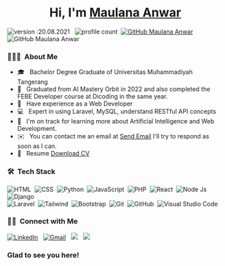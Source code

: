 <h1 align="center"> Hi, I'm <a href="https://www.instagram.com/himaulanaa/">Maulana Anwar</a></h1>

![version :20.08.2021](https://img.shields.io/badge/version-31.10.2023-informational) &nbsp;
![profile count](https://komarev.com/ghpvc/?username=himaulana&color=red)&nbsp;
[![GitHub Maulana Anwar](https://img.shields.io/github/followers/himaulana?label=follow&style=social)](https://github.com/himaulana)&nbsp;
![GitHub Maulana Anwar](https://img.shields.io/github/issues/himaulana/himaulana)



### 👨🏻‍💻 &nbsp;About Me

- 🎓 &nbsp; Bachelor Degree Graduate of Universitas Muhammadiyah Tangerang
- 📑 &nbsp; Graduated from AI Mastery Orbit in 2022 and also completed the FEBE Developer course at Dicoding in the same year.
- 📖 &nbsp; Have experience as a Web Developer
- 💻 &nbsp; Expert in using Laravel, MySQL, understand RESTful API concepts
- 🌱 &nbsp; I'm on track for learning more about Artificial Intelligence and Web Development.
- ✉️ &nbsp; You can contact me an email at [Send Email](mailto:himaulanaa@gmail.com) I'll try to respond as soon as I can.
- 📄 &nbsp; Resume [Download CV](https://drive.google.com/uc?export=download&id=1Y2o3fGAPMSjWyl8KFYLBISWAeSRj1-Mg)

### 🛠 &nbsp;Tech Stack

![HTML](https://img.shields.io/badge/-HTML-05122A?style=flat&logo=HTML5)&nbsp;
![CSS](https://img.shields.io/badge/-CSS-05122A?style=flat&logo=CSS3&logoColor=1572B6)&nbsp;
![Python](https://img.shields.io/badge/-Python-05122A?style=flat&logo=python)&nbsp;
![JavaScript](https://img.shields.io/badge/-JavaScript-05122A?style=flat&logo=javascript)&nbsp;
![PHP](https://img.shields.io/badge/PHP-05122A?style=flat&logo=php&logoColor=777BB4)&nbsp;
![React](https://img.shields.io/badge/React-05122A?style=flat&logo=react&logoColor=61DAFB)&nbsp;
![Node Js](https://img.shields.io/badge/Node.js-05122A?style=flat&logo=node.js&logoColor=43853D)&nbsp;
![Django](https://img.shields.io/badge/-Django-05122A?style=flat&logo=django&logoColor=092E20)\
![Laravel](https://img.shields.io/badge/Laravel-05122A?style=flat&logo=laravel&logoColor=FF2D20)&nbsp;
![Tailwind](https://img.shields.io/badge/Tailwind_CSS-05122A?style=flat&logo=tailwind-css&logoColor=blue)&nbsp;
![Bootstrap](https://img.shields.io/badge/-Bootstrap-05122A?style=flat&logo=bootstrap&logoColor=563D7C)&nbsp;
![Git](https://img.shields.io/badge/-Git-05122A?style=flat&logo=git)&nbsp;
![GitHub](https://img.shields.io/badge/-GitHub-05122A?style=flat&logo=github)&nbsp;
![Visual Studio Code](https://img.shields.io/badge/-Visual%20Studio%20Code-05122A?style=flat&logo=visual-studio-code&logoColor=007ACC)&nbsp;

### 🤝🏻 &nbsp;Connect with Me

<a href="https://www.linkedin.com/in/himaulana/"><img alt="LinkedIn" src="https://img.shields.io/badge/himaulana%20-%230077B5.svg?&style=flat&logo=linkedin&logoColor=white"/></a> &nbsp;
<a href="mailto:himaulanaa@gmail.com"><img alt="Gmail" src="https://img.shields.io/badge/himaulanaa@gmail.com-D14836?style=flat&logo=gmail&logoColor=white" /></a> &nbsp;
<a href="https://instagram.com/himaulanaa"><img src="https://img.shields.io/badge/-@himaulanaa-E4405F?style=flat&logo=Instagram&logoColor=white"/></a> &nbsp;
<a href="https://twitter.com/himaulanaa/"><img src="https://img.shields.io/badge/-himaulanaa-00acee?style=flat&logo=twitter&logoColor=white"/></a> &nbsp;

### Glad to see you here! &nbsp;


